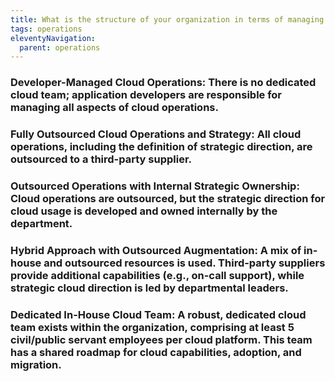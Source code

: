 ```yaml
---
title: What is the structure of your organization in terms of managing cloud operations?
tags: operations
eleventyNavigation:
  parent: operations
---
```


### **Developer-Managed Cloud Operations:** There is no dedicated cloud team; application developers are responsible for managing all aspects of cloud operations.

### **Fully Outsourced Cloud Operations and Strategy:** All cloud operations, including the definition of strategic direction, are outsourced to a third-party supplier.

### **Outsourced Operations with Internal Strategic Ownership:** Cloud operations are outsourced, but the strategic direction for cloud usage is developed and owned internally by the department.

### **Hybrid Approach with Outsourced Augmentation:** A mix of in-house and outsourced resources is used. Third-party suppliers provide additional capabilities (e.g., on-call support), while strategic cloud direction is led by departmental leaders.

### **Dedicated In-House Cloud Team:** A robust, dedicated cloud team exists within the organization, comprising at least 5 civil/public servant employees per cloud platform. This team has a shared roadmap for cloud capabilities, adoption, and migration.
